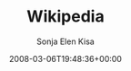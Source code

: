 ---
title: 'Wikipedia'
posts: 4
hash: '8W0mWeDt'
author: 'Sonja Elen Kisa'
date: 2008-03-06T19:48:36+00:00
sources:
  - https://tokipona.yahoogroups.narkive.com/8W0mWeDt
---